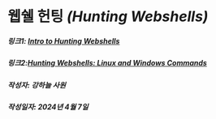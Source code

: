 # 웹쉘 헌팅 *(Hunting Webshells)* 

##### 링크1: [Intro to Hunting Webshells][webshelllink]
[webshelllink]: https://library.mosse-institute.com/articles/2022/06/intro-to-hunting-webshells/intro-to-hunting-webshells.html "Go webshell"
##### 링크2:[Hunting Webshells: Linux and Windows Commands][hwebshelllink]
[hwebshelllink]: https://library.mosse-institute.com/articles/2022/06/hunting-webshells-linux-and-windows-commands/hunting-webshells-linux-and-windows-commands.html "Go hwebshell"
##### 작성자: 강하늘 사원
##### 작성일자: 2024년 4월 7일
